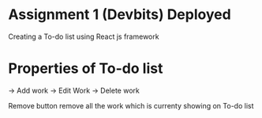# Assignment 1 (Devbits) Deployed

Creating a To-do list using React js framework


# Properties of To-do list
-> Add work
-> Edit Work
-> Delete work

Remove button remove all the work which is currenty showing on To-do list
